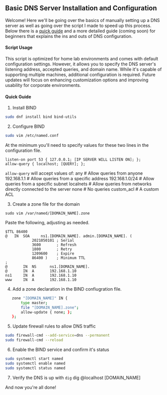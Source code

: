 ## Basic DNS Server Installation and Configuration

Welcome! Here we'll be going over the basics of manually setting up a DNS server as well as going over the script I made to speed up this process. Below there is a [quick guide](#quick-guide) and a more detailed guide (coming soon) for beginners that explains the ins and outs of DNS configuration.

#### Script Usage
This script is optimized for home lab environments and comes with default configuration settings. However, it allows you to specify the DNS server's listening address, accepted queries, and domain name. While it's capable of supporting multiple machines, additional configuration is required. Future updates will focus on enhancing customization options and improving usability for corporate environments.

#### Quick Guide
1. Install BIND
```bash
sudo dnf install bind bind-utils
```

2. Configure BIND
```bash
sudo vim /etc/named.conf
```

At the minimum you'll need to specify values for these two lines in the configuration file.
```
listen-on port 53 { 127.0.0.1; [IP SERVER WILL LISTEN ON]; };
allow-query { localhost; [QUERY]; };
```

`allow-query` will accept values of:
any              # Allow queries from anyone
192.168.1.1      # Allow queries from a specific address
192.168.1.0/24   # Allow queries from a specific subnet
localnets        # Allow queries from networks directly connected to the server
none             # No queries
custom_acl       # A custom ACL

3. Create a zone file for the domain
```
sudo vim /var/named/[DOMAIN_NAME].zone
```

Paste the following, adjusting as needed.
```
$TTL 86400
@   IN  SOA     ns1.[DOMAIN_NAME]. admin.[DOMAIN_NAME]. (
            2021050101 ; Serial
            3600       ; Refresh
            1800       ; Retry
            1209600    ; Expire
            86400 )    ; Minimum TTL
;
@       IN  NS      ns1.[DOMAIN_NAME].
@       IN  A       192.168.1.10
ns1     IN  A       192.168.1.10
www     IN  A       192.168.1.10
```

4. Add a zone declaration in the BIND confiugration file.
```bash
   zone "[DOMAIN_NAME]" IN {
       type master;
       file "[DOMAIN_NAME].zone";
       allow-update { none; };
   };

```
5. Update firewall rules to allow DNS traffic
```bash
sudo firewall-cmd --add-service=dns --permanent
sudo firewall-cmd --reload
```

6. Enable the BIND service and confirm it's status
```bash
sudo systemctl start named
sudo systemctl enable named
sudo systemctl status named
```

7. Verify the DNS is up with `dig`
dig @localhost [DOMAIN_NAME]

And now you're all done!


